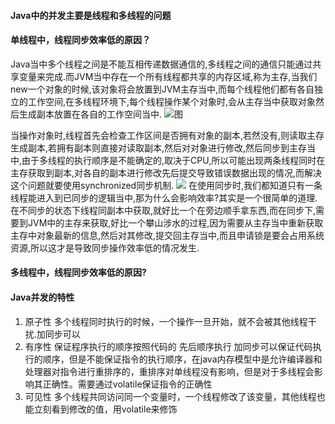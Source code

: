 #### Java中的并发主要是线程和多线程的问题

#### 单线程中，线程同步效率低的原因？
Java当中多个线程之间是不能互相传递数据通信的,多线程之间的通信只能通过共享变量来完成.而JVM当中存在一个所有线程都共享的内存区域,称为主存,当我们new一个对象的时候,该对象将会放置到JVM主存当中,而每个线程他们都有各自独立的工作空间,在多线程环境下,每个线程操作某个对象时,会从主存当中获取对象然后生成副本放置在各自的工作空间当中. 
![图](http://o86ou4qz3.bkt.clouddn.com/thread.gif)

当操作对象时,线程首先会检查工作区间是否拥有对象的副本,若然没有,则读取主存生成副本,若拥有副本则直接对读取副本,然后对对象进行修改,然后同步到主存当中,由于多线程的执行顺序是不能确定的,取决于CPU,所以可能出现两条线程同时在主存获取到副本,对各自的副本进行修改先后提交导致错误数据出现的情况,而解决这个问题就要使用synchronized同步机制. 
![](http://o86ou4qz3.bkt.clouddn.com/thread2.gif)
 在使用同步时,我们都知道只有一条线程能进入到已同步的逻辑当中,那为什么会影响效率?其实是一个很简单的道理.在不同步的状态下线程同副本中获取,就好比一个在旁边顺手拿东西,而在同步下,需要到JVM中的主存来获取,好比一个攀山涉水的过程,因为需要从主存当中重新获取主存中对象最新的信息,然后对其修改,提交回主存当中,而且申请锁是要会占用系统资源,所以这才是导致同步操作效率低的情况发生. 
#### 多线程中，线程同步效率低的原因?

#### Java并发的特性
1. 原子性 多个线程同时执行的时候，一个操作一旦开始，就不会被其他线程干扰.加同步可以
2. 有序性 保证程序执行的顺序按照代码的  先后顺序执行  加同步可以保证代码执行的顺序，但是不能保证指令的执行顺序，在java内存模型中是允许编译器和处理器对指令进行重排序的，重排序对单线程没有影响，但是对于多线程会影响其正确性。需要通过volatile保证指令的正确性
3. 可见性 多个线程共同访问同一个变量时，一个线程修改了该变量，其他线程也能立刻看到修改的值，用volatile来修饰

